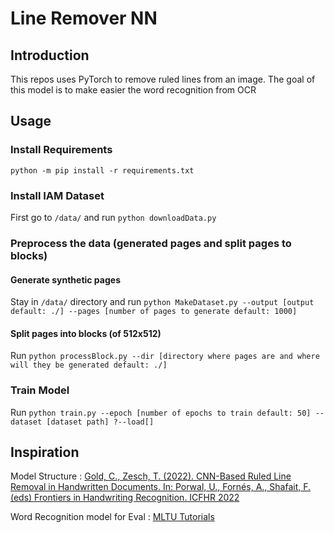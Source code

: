 # Line Remover NN

## Introduction

This repos uses PyTorch to remove ruled lines from an image.
The goal of this model is to make easier the word recognition from OCR

## Usage

### Install Requirements

`python -m pip install -r requirements.txt`

### Install IAM Dataset

First go to `/data/` and run `python downloadData.py`

### Preprocess the data (generated pages and split pages to blocks)

#### Generate synthetic pages

Stay in `/data/` directory and run `python MakeDataset.py --output [output default: ./] --pages [number of pages to generate default: 1000]`

#### Split pages into blocks (of 512x512)

Run `python processBlock.py --dir [directory where pages are and where will they be generated default: ./]`

### Train Model

Run `python train.py --epoch [number of epochs to train default: 50] --dataset [dataset path] ?--load[]`

## Inspiration

Model Structure : [Gold, C., Zesch, T. (2022). CNN-Based Ruled Line Removal in Handwritten Documents. In: Porwal, U., Fornés, A., Shafait, F. (eds) Frontiers in Handwriting Recognition. ICFHR 2022](https://doi.org/10.1007/978-3-031-21648-0_36)

Word Recognition model for Eval : [MLTU Tutorials](https://github.com/pythonlessons/mltu/tree/main/Tutorials/08_handwriting_recognition_torch)
